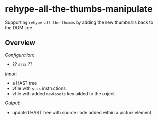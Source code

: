 # rehype-all-the-thumbs-manipulate
Supporting `rehype-all-the-thumbs` by adding the new thumbnails back to the DOM tree

## Overview

_Configuration_:
- ?? `srcs` ??

_Input_:
- a HAST tree
- vfile with `srcs` instructions
- vfile with added `newAssets` key added to the object

_Output_:
- updated HAST tree with source node added within a picture element

